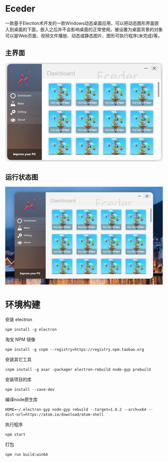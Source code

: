 # Eceder

一款基于Election术开发的一款Windows动态桌面应用，可以把动态图形界面嵌入到桌面的下面，嵌入之后并不会影响桌面的正常使用。被设置为桌面背景的对象可以是Web页面、视频文件播放、动态或静态图片、图形可执行程序(未完成)等。

## 主界面

![main](/show/main.png)



## 运行状态图

![gif_show](/show/gif_show.gif)

# 环境构建

安装 electron

```shell
npm install -g electron
```

淘宝 NPM 镜像

```shell
npm install -g cnpm --registry=https://registry.npm.taobao.org
```

安装其它工具

```shell
cnpm install -g asar -packager electron-rebuild node-gyp prebuild
```

安装项目的库

```shell
npm install --save-dev
```

编译node原生库

```shell
HOME=~/.electron-gyp node-gyp rebuild --target=1.8.2 --arch=x64 --dist-url=https://atom.io/download/atom-shell
```

执行程序

```shell
npm start
```

打包

```shell
npm run build:win64
```

